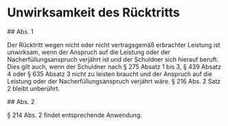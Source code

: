 # Unwirksamkeit des Rücktritts



\#\# Abs. 1

 Der Rücktritt wegen nicht oder nicht vertragsgemäß erbrachter Leistung ist unwirksam, wenn der Anspruch auf die Leistung oder der Nacherfüllungsanspruch verjährt ist und der Schuldner sich hierauf beruft. Dies gilt auch, wenn der Schuldner nach § 275 Absatz 1 bis 3, § 439 Absatz 4 oder § 635 Absatz 3 nicht zu leisten braucht und der Anspruch auf die Leistung oder der Nacherfüllungsanspruch verjährt wäre. § 216 Abs. 2 Satz 2 bleibt unberührt.

\#\# Abs. 2

 § 214 Abs. 2 findet entsprechende Anwendung. 

